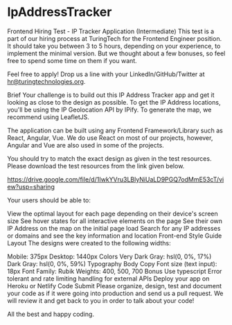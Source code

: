 # IpAddressTracker
Frontend Hiring Test - IP Tracker Application (Intermediate)
This test is a part of our hiring process at TuringTech for the Frontend Engineer position. It should take you between 3 to 5 hours, depending on your experience, to implement the minimal version. But we thought about a few bonuses, so feel free to spend some time on them if you want.

Feel free to apply! Drop us a line with your LinkedIn/GitHub/Twitter at hr@turingtechnologies.org.

Brief
Your challenge is to build out this IP Address Tracker app and get it looking as close to the design as possible. To get the IP Address locations, you'll be using the IP Geolocation API by IPify. To generate the map, we recommend using LeafletJS.

The application can be built using any Frontend Framework/Library such as React, Angular, Vue. We do use React on most of our projects, however, Angular and Vue are also used in some of the projects.

You should try to match the exact design as given in the test resources. Please download the test resources from the link given below.

https://drive.google.com/file/d/1IwkYVru3LBlyNiUaLD9PGQ7odMmE53cT/view?usp=sharing

Your users should be able to:

View the optimal layout for each page depending on their device's screen size
See hover states for all interactive elements on the page
See their own IP Address on the map on the initial page load
Search for any IP addresses or domains and see the key information and location
Front-end Style Guide
Layout
The designs were created to the following widths:

Mobile: 375px
Desktop: 1440px
Colors
Very Dark Gray: hsl(0, 0%, 17%)
Dark Gray: hsl(0, 0%, 59%)
Typography
Body Copy
Font size (text input): 18px
Font
Family: Rubik
Weights: 400, 500, 700
Bonus
Use typescript
Error tolerant and rate limiting handling for external APIs
Deploy your app on Heroku or Netlify
Code Submit
Please organize, design, test and document your code as if it were going into production and send us a pull request. We will review it and get back to you in order to talk about your code!

All the best and happy coding.
